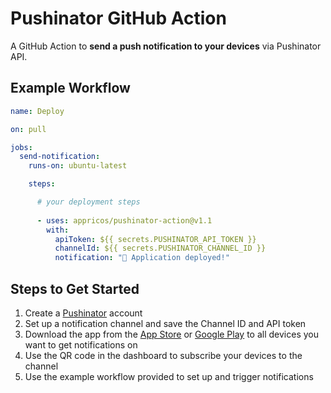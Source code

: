 # Pushinator GitHub Action

A GitHub Action to **send a push notification to your devices** via Pushinator API.

## Example Workflow

```yaml
name: Deploy

on: pull

jobs:
  send-notification:
    runs-on: ubuntu-latest

    steps:

      # your deployment steps
      
      - uses: appricos/pushinator-action@v1.1
        with:
          apiToken: ${{ secrets.PUSHINATOR_API_TOKEN }}
          channelId: ${{ secrets.PUSHINATOR_CHANNEL_ID }}
          notification: "🚀 Application deployed!"
```

## Steps to Get Started

1. Create a [Pushinator](https://pushinator.com) account
2. Set up a notification channel and save the Channel ID and API token
3. Download the app from the [App Store](https://apps.apple.com/us/app/pushinator/id6477758210) or [Google Play](https://play.google.com/store/apps/details?id=com.apprikos.pushinator) to all devices you want to get notifications on
4. Use the QR code in the dashboard to subscribe your devices to the channel
5. Use the example workflow provided to set up and trigger notifications







